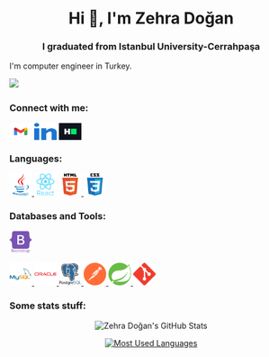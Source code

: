 <h1 align="center">Hi 👋, I'm Zehra Doğan</h1>
<h3 align="center">I graduated from Istanbul University-Cerrahpaşa</h3>

<p>I'm computer engineer in Turkey.</p>

![](https://komarev.com/ghpvc/?username=doganzehra&style=flat-square&label=PROFILE+VIEWS)

<h3 align="left">Connect with me:</h3>
<p align="left">
<a href="mailto:doganzehra20@gmail.com" target="blank"><img align="center" src="https://github.com/doganzehra/doganzehra/blob/main/social_icon/icon.svg" height="30" width="40" /></a>
<a href="https://www.linkedin.com/in/zehradogan/" target="blank"><img align="center" src="https://github.com/doganzehra/doganzehra/blob/main/social_icon/linked-in-alt.svg" alt="https://www.linkedin.com/in/zehradogan/" height="30" width="40" /></a>
<a href="https://www.hackerrank.com/zehradogan" target="blank"><img align="center" src="https://github.com/doganzehra/doganzehra/blob/main/social_icon/hackerrank.svg" alt="https://www.hackerrank.com/zehradogan" height="30" width="40" /></a>
</p>

<h3 align="left">Languages:</h3>
<p align="left"> 
<a href="https://www.java.com" target="_blank" rel="noreferrer"> <img src="https://github.com/doganzehra/doganzehra/blob/main/languages_icon/java.svg" alt="java" width="40" height="40"/> </a>
<a href="https://reactjs.org/" target="_blank"><img alt="react" src="https://github.com/doganzehra/doganzehra/blob/main/languages_icon/reactjs.svg" width="40" /></a>
<a href="https://www.w3schools.com/html/default.asp" target="_blank" rel="noreferrer"> <img src="https://github.com/doganzehra/doganzehra/blob/main/languages_icon/html5.svg" alt="html5" width="40" height="40"/> </a> 
<a href="https://www.w3schools.com/css/" target="_blank"><img alt="css3" src="https://github.com/doganzehra/doganzehra/blob/main/languages_icon/css3.svg" style="height:40px; width:40px" /></a>
</p>

<h3 align="left">Databases and Tools:</h3>
<p align="left">
<a href="https://getbootstrap.com" target="_blank" rel="noreferrer"> <img src="https://github.com/doganzehra/doganzehra/blob/main/databases_and_tools/bootstrap-plain-wordmark.svg" alt="bootstrap" width="40" height="40"/> </a> 

<a href="https://www.mysql.com/" target="_blank" rel="noreferrer"> <img src="https://github.com/doganzehra/doganzehra/blob/main/databases_and_tools/mysql.svg" alt="mysql" width="40" height="40"/> </a> 
<a href="https://www.oracle.com/" target="_blank" rel="noreferrer"> <img src="https://github.com/doganzehra/doganzehra/blob/main/databases_and_tools/oracle.svg" alt="oracle" width="40" height="40"/> </a> 
<a href="https://www.postgresql.org" target="_blank" rel="noreferrer"> <img src="https://github.com/doganzehra/doganzehra/blob/main/databases_and_tools/postgresql.svg" alt="postgresql" width="40" height="40"/> </a> 
<a href="https://postman.com" target="_blank" rel="noreferrer"> <img src="https://github.com/doganzehra/doganzehra/blob/main/databases_and_tools/postman.svg" alt="postman" width="40" height="40"/> </a> 
<a href="https://spring.io/" target="_blank" rel="noreferrer"> <img src="https://github.com/doganzehra/doganzehra/blob/main/databases_and_tools/spring.svg" alt="spring" width="40" height="40"/> </a> 
<a href="https://git-scm.com/" target="_blank"><img alt="git" src="https://github.com/doganzehra/doganzehra/blob/main/databases_and_tools/git.svg" width="40" /></a>
</p>

<h3 align="left">Some stats stuff:</h3>
<div align="center">
  
  ![Zehra Doğan's GitHub Stats](https://github-readme-stats.vercel.app/api?username=doganzehra&show_icons=true&count_private=true)
  
  [![Most Used Languages](https://github-readme-stats.vercel.app/api/top-langs/?username=doganzehra&layout=compact)](https://github.com/anuraghazra/github-readme-stats)
  

